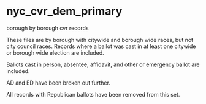 # nyc_cvr_dem_primary
borough by borough cvr records

These files are by borough with citywide and borough wide races, but not city council races. Records where a ballot was cast in at least one citywide or borough wide election are included.

Ballots cast in person, absentee, affidavit, and other or emergency ballot are included.

AD and ED have been broken out further.

All records with Republican ballots have been removed from this set. 
